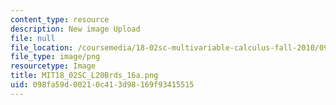 ```yaml
---
content_type: resource
description: New image Upload
file: null
file_location: /coursemedia/18-02sc-multivariable-calculus-fall-2010/098fa59d00210c413d98169f93415515_MIT18_02SC_L20Brds_16a.png
file_type: image/png
resourcetype: Image
title: MIT18_02SC_L20Brds_16a.png
uid: 098fa59d-0021-0c41-3d98-169f93415515
---
```


